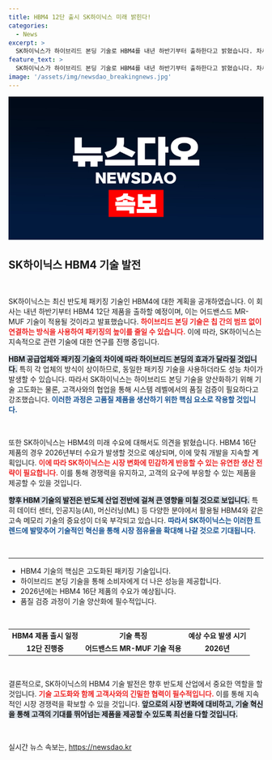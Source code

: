 ```yaml
---
title: HBM4 12단 출시 SK하이닉스 미래 밝힌다!
categories:
  - News
excerpt: >
  SK하이닉스가 하이브리드 본딩 기술로 HBM4를 내년 하반기부터 출하한다고 밝혔습니다. 차세대 반도체 패키징에서의 혁신이 기대되는 가운데, 2026년 HBM4 16단 제품의 수요 증가도 예고되고 있습니다.
feature_text: >
  SK하이닉스가 하이브리드 본딩 기술로 HBM4를 내년 하반기부터 출하한다고 밝혔습니다. 차세대 반도체 패키징에서의 혁신이 기대되는 가운데, 2026년 HBM4 16단 제품의 수요 증가도 예고되고 있습니다.
image: '/assets/img/newsdao_breakingnews.jpg'
---
```


<p><img src="/assets/img/newsdao_breakingnews.jpg" alt="ontimetimes 속보" /></p>

<h2 data-ke-size="size26">SK하이닉스 HBM4 기술 발전</h2>

<p data-ke-size="size16">&nbsp;</p>

<p data-ke-size="size16">SK하이닉스는 최신 반도체 패키징 기술인 HBM4에 대한 계획을 공개하였습니다. 이 회사는 내년 하반기부터 HBM4 12단 제품을 출하할 예정이며, 이는 어드밴스드 MR-MUF 기술이 적용될 것이라고 발표했습니다. <b><span style="color: #ee2323;">하이브리드 본딩 기술은 칩 간의 범프 없이 연결하는 방식을 사용하여 패키징의 높이를 줄일 수 있습니다.</span></b> 이에 따라, SK하이닉스는 지속적으로 관련 기술에 대한 연구를 진행 중입니다. </p>

<p><b><span style="background-color: #21538527;">HBM 공급업체와 패키징 기술의 차이에 따라 하이브리드 본딩의 효과가 달라질 것입니다.</span></b> 특히 각 업체의 방식이 상이하므로, 동일한 패키징 기술을 사용하더라도 성능 차이가 발생할 수 있습니다. 따라서 SK하이닉스는 하이브리드 본딩 기술을 양산화하기 위해 기술 고도화는 물론, 고객사와의 협업을 통해 시스템 레벨에서의 품질 검증이 필요하다고 강조했습니다. <b><span style="color: #1a5490;">이러한 과정은 고품질 제품을 생산하기 위한 핵심 요소로 작용할 것입니다.</span></b></p></p>

<p data-ke-size="size16">&nbsp;</p>

<p data-ke-size="size16">또한 SK하이닉스는 HBM4의 미래 수요에 대해서도 의견을 밝혔습니다. HBM4 16단 제품의 경우 2026년부터 수요가 발생할 것으로 예상되며, 이에 맞춰 개발을 지속할 계획입니다. <b><span style="color: #ee2323;">이에 따라 SK하이닉스는 시장 변화에 민감하게 반응할 수 있는 유연한 생산 전략이 필요합니다.</span></b> 이를 통해 경쟁력을 유지하고, 고객의 요구에 부응할 수 있는 제품을 제공할 수 있을 것입니다. </p>

<p><b><span style="background-color: #21538527;">향후 HBM 기술의 발전은 반도체 산업 전반에 걸쳐 큰 영향을 미칠 것으로 보입니다.</span></b> 특히 데이터 센터, 인공지능(AI), 머신러닝(ML) 등 다양한 분야에서 활용될 HBM4와 같은 고속 메모리 기술의 중요성이 더욱 부각되고 있습니다. <b><span style="color: #1a5490;">따라서 SK하이닉스는 이러한 트렌드에 발맞추어 기술적인 혁신을 통해 시장 점유율을 확대해 나갈 것으로 기대됩니다.</span></b></p></p>

<p data-ke-size="size16">&nbsp;</p>

<hr>

<ul>
    <li>HBM4 기술의 핵심은 고도화된 패키징 기술입니다.</li>
    <li>하이브리드 본딩 기술을 통해 소비자에게 더 나은 성능을 제공합니다.</li>
    <li>2026년에는 HBM4 16단 제품의 수요가 예상됩니다.</li>
    <li>품질 검증 과정이 기술 양산화에 필수적입니다.</li>
</ul>

<p data-ke-size="size16">&nbsp;</p>

<table style="border-collapse: collapse; width: 100%;">
    <tr>
        <td style="text-align: center; height: 17px;"><b>HBM4 제품 출시 일정</b></td>
        <td style="text-align: center; height: 17px;"><b>기술 특징</b></td>
        <td style="text-align: center; height: 17px;"><b>예상 수요 발생 시기</b></td>
    </tr>
    <tr>
        <td style="text-align: center; height: 17px;"><b>12단 진행중</b></td>
        <td style="text-align: center; height: 17px;"><b>어드밴스드 MR-MUF 기술 적용</b></td>
        <td style="text-align: center; height: 17px;"><b>2026년</b></td>
    </tr>
</table>

<p data-ke-size="size16">&nbsp;</p>

<p data-ke-size="size16">결론적으로, SK하이닉스의 HBM4 기술 발전은 향후 반도체 산업에서 중요한 역할을 할 것입니다. <b><span style="color: #ee2323;">기술 고도화와 함께 고객사와의 긴밀한 협력이 필수적입니다.</span></b> 이를 통해 지속적인 시장 경쟁력을 확보할 수 있을 것입니다. <b><span style="background-color: #21538527;">앞으로의 시장 변화에 대비하고, 기술 혁신을 통해 고객의 기대를 뛰어넘는 제품을 제공할 수 있도록 최선을 다할 것입니다.</span></b> </p>

<p data-ke-size="size16">&nbsp;</p>
실시간 뉴스 속보는, <a href="https://newsdao.kr" rel="dofollow">https://newsdao.kr</a>


